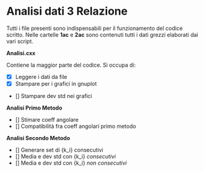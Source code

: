 # Analisi dati 3 Relazione
Tutti i file presenti sono indispensabili per il funzionamento del codice scritto. Nelle cartelle **1ac** e **2ac** sono contenuti tutti i dati grezzi elaborati dai vari script.


**Analisi.cxx**


Contiene la maggior parte del codice. Si occupa di:
- [x] Leggere i dati da file
- [x] Stampare per i grafici in gnuplot
- [] Stampare dev std nei grafici


**Analisi Primo Metodo**


- [] Stimare coeff angolare
- [] Compatibilità fra coeff angolari primo metodo


**Analisi Secondo Metodo**


- [] Generare set di {k_i} consecutivi
- [] Media e dev std con {k_i} *consecutivi*
- [] Media e dev std con {k_i} *non consecutivi*